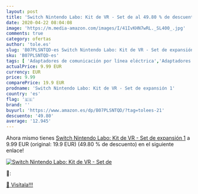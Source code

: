 ```yaml
---
layout: post
title: 'Switch Nintendo Labo: Kit de VR - Set de al 49.80 % de descuento'
date: 2020-04-22 08:04:08
image: 'https://m.media-amazon.com/images/I/41IvKHN7wRL._SL400_.jpg'
comments: true
category: ofertas
author: 'tole.es'
slug: 'B07PLSNTQD-es Switch Nintendo Labo: Kit de VR - Set de expansión 1'
sku: 'B07PLSNTQD-es'
tags: [ 'Adaptadores de comunicación por línea eléctrica','Adaptadores de red','Dispositivos de red','Informática','nintendo', ]
actualPrice: 9.99 EUR
currency: EUR
price: 9.99
comparePrice: 19.9 EUR
prodname: 'Switch Nintendo Labo: Kit de VR - Set de expansión 1'
country: 'es'
flag: '🇪🇸'
brand: ''
buyurl: 'https://www.amazon.es/dp/B07PLSNTQD/?tag=tolees-21'
descuento: '49.80'
average: '12.945'
---
```


Ahora mismo tienes [Switch Nintendo Labo: Kit de VR - Set de expansión 1](https://www.amazon.es/dp/B07PLSNTQD/?tag=tolees-21) a 9.99 EUR (original: 19.9 EUR) (49.80 %  de descuento) en el siguiente enlace!

[![Switch Nintendo Labo: Kit de VR - Set de](https://m.media-amazon.com/images/I/41IvKHN7wRL._SL400_.jpg)](https://www.amazon.es/dp/B07PLSNTQD/?tag=tolees-21)

🔎:


[🛒 Visítala!!!](https://www.amazon.es/dp/B07PLSNTQD/?tag=tolees-21)
